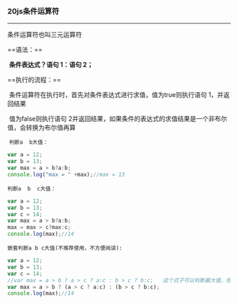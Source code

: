 ### 20js条件运算符

---

条件运算符也叫三元运算符

==语法：==

​	**条件表达式？语句 1：语句 2；**

==执行的流程：==

​	条件运算符在执行时，首先对条件表达式进行求值，值为true则执行语句 1，并返回结果

​	值为false则执行语句 2并返回结果，如果条件的表达式的求值结果是一个非布尔值，会转换为布尔值再算

​	`判断a  b大值：`

```js
var a = 12;
var b = 13;
var max = a > b?a:b;
console.log("max = " +max);//max = 13
```

`判断a  b  c大值：`

```js
var a = 12;
var b = 13;
var c = 14;
var max = a > b?a:b;
max = max > c?max:c;
console.log(max);//14
```

`嵌套判断a b c大值(不推荐使用，不方便阅读):`

```js
var a = 12;
var b = 13;
var c = 14;
//var max = a > b ? a > c ? a:c : b > c ? b:c;   这个式子可以判断最大值，但这样写容易迷，可以加括号，如下
var max = a > b ? (a > c ? a:c) : (b > c ? b:c); 
console.log(max);//14
```

